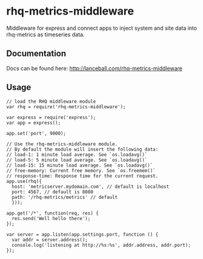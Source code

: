 # rhq-metrics-middleware

Middleware for express and connect apps to inject system and site data into
rhq-metrics as timeseries data.

## Documentation
Docs can be found here: http://lanceball.com/rhq-metrics-middleware

## Usage

    // load the RHQ middleware module
    var rhq = require('rhq-metrics-middleware');

    var express = require('express');
    var app = express();

    app.set('port', 9000);

    // Use the rhq-metrics-middleware module.
    // By default the module will insert the following data:
    // load-1: 1 minute load average. See `os.loadavg()`
    // load-5: 5 minute load average. See `os.loadavg()`
    // load-15: 15 minute load average. See `os.loadavg()`
    // free-memory: Current free memory. See `os.freemem()`
    // response-time: Response time for the current request.
    app.use(rhq({
      host: 'metricserver.mydomain.com', // default is localhost
      port: 4567, // default is 8080
      path: '/rhq-metrics/metrics' // default
      }));

    app.get('/*', function(req, res) {
      res.send('Well hello there');
    });

    var server = app.listen(app.settings.port, function () {
      var addr = server.address();
      console.log('listening at http://%s:%s', addr.address, addr.port);
    });
